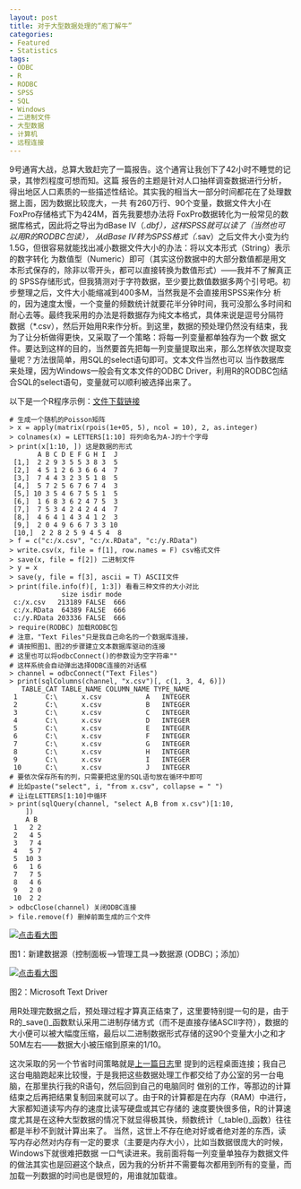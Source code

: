 ```yaml
---
layout: post
title: 对于大型数据处理的“庖丁解牛”
categories:
- Featured
- Statistics
tags:
- ODBC
- R
- RODBC
- SPSS
- SQL
- Windows
- 二进制文件
- 大型数据
- 计算机
- 远程连接
---
```


9号通宵大战，总算大致赶完了一篇报告。这个通宵让我创下了42小时不睡觉的记录，其惨烈程度可想而知。这篇 报告的主题是针对人口抽样调查数据进行分析，得出地区人口素质的一些描述性结论。其实我的相当大一部分时间都花在了处理数据上面，因为数据比较庞大，一共 有260万行、90个变量，数据文件大小在FoxPro存储格式下为424M，首先我要想办法将 FoxPro数据转化为一般常见的数据库格式，因此将之导出为dBase IV（*.dbf），这样SPSS就可以读了（当然也可以用R的RODBC包读）， 从dBase IV转为SPSS格式（*.sav）之后文件大小变为约1.5G，但很容易就能找出减小数据文件大小的办法：将以文本形式（String）表示的数字转化 为数值型（Numeric）即可（其实这份数据中的大部分数值都是用文本形式保存的，除非以零开头，都可以直接转换为数值形式）——我并不了解真正的 SPSS存储形式，但我猜测对于字符数据，至少要比数值数据多两个引号吧。初步整理之后，文件大小能缩减到400多M，当然我是不会直接用SPSS来作分 析的，因为速度太慢，一个变量的频数统计就要花半分钟时间，我可没那么多时间和耐心去等。最终我采用的办法是将数据存为纯文本格式，具体来说是逗号分隔符 数据（*.csv），然后开始用R来作分析。到这里，数据的预处理仍然没有结束，我为了让分析做得更快，又采取了一个策略：将每一列变量都单独存为一个数 据文件。要达到这样的目的，当然要首先把每一列变量提取出来，那么怎样依次提取变量呢？方法很简单，用SQL的select语句即可。文本文件当然也可以 当作数据库来处理，因为Windows一般会有文本文件的ODBC Driver，利用R的RODBC包结合SQL的select语句，变量就可以顺利被选择出来了。

以下是一个R程序示例：[文件下载链接](http://yihui.name/cn/wp-content/uploads/1186898931_0.gz)

    
    # 生成一个随机的Poisson矩阵
    > x = apply(matrix(rpois(1e+05, 5), ncol = 10), 2, as.integer)
    > colnames(x) = LETTERS[1:10] 将列命名为A-J的十个字母
    > print(x[1:10, ]) 这是数据的形式
           A B C D E F G H I  J
     [1,]  2 2 9 3 5 5 3 8 3  5
     [2,]  4 5 1 2 6 3 6 6 4  7
     [3,]  7 4 4 3 2 3 5 1 8  5
     [4,]  5 7 2 5 6 7 6 7 4  3
     [5,] 10 3 5 4 6 7 5 5 1  5
     [6,]  1 6 8 3 6 2 4 7 5  3
     [7,]  7 5 3 4 2 4 2 4 4  7
     [8,]  4 6 4 1 4 3 4 1 2  3
     [9,]  2 0 4 9 6 6 7 3 3 10
     [10,]  2 2 8 2 5 9 4 5 4  8
    > f = c("c:/x.csv", "c:/x.RData", "c:/y.RData")
    > write.csv(x, file = f[1], row.names = F) csv格式文件
    > save(x, file = f[2]) 二进制文件
    > y = x
    > save(y, file = f[3], ascii = T) ASCII文件
    > print(file.info(f)[, 1:3]) 看看三种文件的大小对比
                 size isdir mode
     c:/x.csv   213189 FALSE  666
     c:/x.RData  64389 FALSE  666
     c:/y.RData 203336 FALSE  666
    > require(RODBC) 加载RODBC包
    # 注意，"Text Files"只是我自己命名的一个数据库连接，
    # 请按照图1、图2的步骤建立文本数据库驱动的连接
    # 这里也可以将odbcConnect()的参数设为空字符串""
    # 这样系统会自动弹出选择ODBC连接的对话框
    > channel = odbcConnect("Text Files")
    > print(sqlColumns(channel, "x.csv")[, c(1, 3, 4, 6)])
       TABLE_CAT TABLE_NAME COLUMN_NAME TYPE_NAME
     1       C:\      x.csv           A   INTEGER
     2       C:\      x.csv           B   INTEGER
     3       C:\      x.csv           C   INTEGER
     4       C:\      x.csv           D   INTEGER
     5       C:\      x.csv           E   INTEGER
     6       C:\      x.csv           F   INTEGER
     7       C:\      x.csv           G   INTEGER
     8       C:\      x.csv           H   INTEGER
     9       C:\      x.csv           I   INTEGER
     10      C:\      x.csv           J   INTEGER
    # 要依次保存所有的列，只需要把这里的SQL语句放在循环中即可
    # 比如paste("select", i, "from x.csv", collapse = " ")
    # 让i在LETTERS[1:10]中循环
    > print(sqlQuery(channel, "select A,B from x.csv")[1:10,
        ])
        A B
     1   2 2
     2   4 5
     3   7 4
     4   5 7
     5  10 3
     6   1 6
     7   7 5
     8   4 6
     9   2 0
     10  2 2
    > odbcClose(channel) 关闭ODBC连接
    > file.remove(f) 删掉前面生成的三个文件




[![点击看大图](http://yihui.name/cn/wp-content/uploads/1186851487_0.png)](http://yihui.name/cn/wp-content/uploads/1186851487_0.png)



图1：新建数据源（控制面板-->管理工具-->数据源 (ODBC)；添加）


[![点击看大图](http://yihui.name/cn/wp-content/uploads/1186851487_1.png)](http://yihui.name/cn/wp-content/uploads/1186851487_1.png)



图2：Microsoft Text Driver

用R处理完数据之后，预处理过程才算真正结束了，这里要特别提一句的是，由于R的_save()_函数默认采用二进制存储方式（而不是直接存储ASCII字符），数据的大小便可以被大幅度压缩，最后以二进制数据形式存储的这90个变量大小之和才50M左右——数据大小被压缩到原来的1/10。

这次采取的另一个节省时间策略就是[上一篇日志](http://yihui.name/cn/2007/08/remote-connection-under-windows/)里 提到的远程桌面连接；我自己这台电脑跑起来比较慢，于是我把这些数据处理工作都交给了办公室的另一台电脑，在那里执行我的R语句，然后回到自己的电脑同时 做别的工作，等那边的计算结束之后再把结果复制回来就可以了。由于R的计算都是在内存（RAM）中进行，大家都知道读写内存的速度比读写硬盘或其它存储的 速度要快很多倍，R的计算速度尤其是在这种大型数据的情况下就显得极其快，频数统计（_table()_函数）往往都是半秒不到就计算出来了。 当然，这世上不存在绝对好或者绝对差的东西，读写内存必然对内存有一定的要求（主要是内存大小），比如当数据很庞大的时候，Windows下就很难把数据 一口气读进来。我前面将每一列变量单独存为数据文件的做法其实也是回避这个缺点，因为我的分析并不需要每次都用到所有的变量，而加载一列数据的时间也是很短的，用谁就加载谁。

